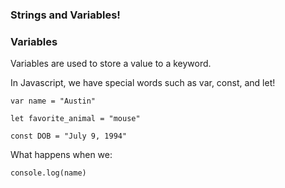 ### Strings and Variables!

### Variables

Variables are used to store a value to a keyword.

In Javascript, we have special words such as var, const, and let!

```
var name = "Austin"

let favorite_animal = "mouse"

const DOB = "July 9, 1994"
```

What happens when we:

```console.log(name)```
